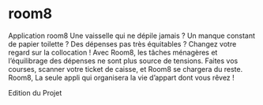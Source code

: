 # room8
Application room8
Une vaisselle qui ne dépile jamais ? Un manque constant de papier toilette ? Des dépenses pas très équitables ? Changez votre regard sur la collocation ! Avec Room8, les tâches ménagères et l’équilibrage des dépenses ne sont plus source de tensions. Faites vos courses, scanner votre ticket de caisse, et Room8 se chargera du reste. Room8, La seule appli qui organisera la vie d’appart dont vous rêvez !


Edition du Projet
